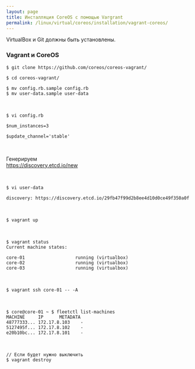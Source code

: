```yaml
---
layout: page
title: Инсталляция CoreOS с помощью Vargrant
permalink: /linux/virtual/coreos/installation/vagrant-coreos/
---
```



VirtualBox и Git должны быть установлены.


### Vagrant и CoreOS

    $ git clone https://github.com/coreos/coreos-vagrant/

    $ cd coreos-vagrant/

    $ mv config.rb.sample config.rb
    $ mv user-data.sample user-data


<br/>

    $ vi config.rb

    $num_instances=3

    $update_channel='stable'

<br/>

Генерируем  
https://discovery.etcd.io/new

<br/>

    $ vi user-data

    discovery: https://discovery.etcd.io/29fb47f99d2b8ee4d10d0ce49f350a0f


<br/>

    $ vagrant up

<br/>

    $ vagrant status
    Current machine states:

    core-01                   running (virtualbox)
    core-02                   running (virtualbox)
    core-03                   running (virtualbox)


<br/>

    $ vagrant ssh core-01 -- -A

<br/>

    $ core@core-01 ~ $ fleetctl list-machines
    MACHINE		IP		METADATA
    48777333...	172.17.8.103	-
    5127495f...	172.17.8.102	-
    e20b10bc...	172.17.8.101	-


<br/>

    // Если будет нужно выключить
    $ vagrant destroy

